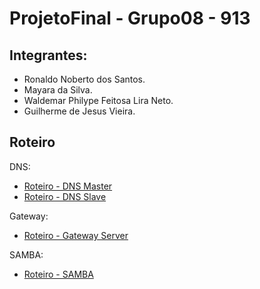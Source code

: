 # ProjetoFinal - Grupo08 - 913

## Integrantes:

* Ronaldo Noberto dos Santos.  
* Mayara da Silva.  
* Waldemar Philype Feitosa Lira Neto.  
* Guilherme de Jesus Vieira.  

## Roteiro

DNS:

- [Roteiro - DNS Master](https://github.com/Ronaldo913/ProjetoFinal---Grupo08---913/blob/main/DNS/DNS_Master.md)
- [Roteiro - DNS Slave](https://github.com/Ronaldo913/ProjetoFinal---Grupo08---913/blob/main/DNS/DNS_Slave.md)

Gateway:

- [Roteiro - Gateway Server](https://github.com/Ronaldo913/ProjetoFinal---Grupo08---913/blob/main/Gateway_Server.md)

SAMBA:

- [Roteiro - SAMBA ](https://github.com/Ronaldo913/ProjetoFinal---Grupo08---913/blob/main/SAMBA.md)
